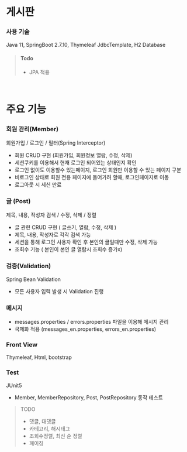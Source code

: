 # 게시판

### 사용 기술
Java 11, SpringBoot 2.7.10, Thymeleaf
JdbcTemplate, H2 Database 


>#### Todo
>- JPA 적용
<br>

# 주요 기능

### 회원 관리(Member)
회원가입 / 로그인 / 필터(Spring Interceptor)
- 회원 CRUD 구현 (회원가입, 회원정보 열람, 수정, 삭제)
- 세션쿠키를 이용해서 현재 로그인 되어있는 상태인지 확인
- 로그인 없이도 이용할수 있는페이지, 로그인 회원만 이용할 수 있는 페이지 구분
- 비로그인 상태로 회원 전용 페이지에 들어가려 할때, 로그인페이지로 이동
- 로그아웃 시 세션 만료

### 글 (Post)
제목, 내용, 작성자 검색 / 수정, 삭제 / 정렬
- 글 관련 CRUD 구현 ( 글쓰기, 열람, 수정, 삭제 )
- 제목, 내용, 작성자로 각각 검색 가능
- 세션을 통해 로그인 사용자 확인 후 본인의 글일때만 수정, 삭제 가능
- 조회수 기능 ( 본인이 본인 글 열람시 조회수 증가x)



### 검증(Validation)
Spring Bean Validation
- 모든 사용자 입력 발생 시 Validation 진행 

### 메시지
- messages.properties / errors.properties 파일을 이용해 메시지 관리
- 국제화 적용 (messages_en.properties, errors_en.properties) 


### Front View
Thymeleaf, Html, bootstrap

### Test 
JUnit5
- Member, MemberRepository, Post, PostRepository 동작 테스트  

>TODO
>- 댓글, 대댓글
>- 카테고리, 해시태그
>- 조회수정렬, 최신 순 정렬
>- 페이징 
